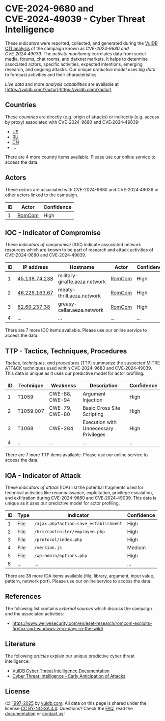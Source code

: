 # CVE-2024-9680 and CVE‑2024‑49039 - Cyber Threat Intelligence

These _indicators_ were reported, collected, and generated during the [VulDB CTI analysis](https://vuldb.com/?kb.cti) of the campaign known as _CVE-2024-9680 and CVE‑2024‑49039_. The _activity monitoring_ correlates data from social media, forums, chat rooms, and darknet markets. It helps to determine associated actors, specific activities, expected intentions, emerging research, and ongoing attacks. Our unique _predictive model_ uses _big data_ to forecast activities and their characteristics.

_Live data_ and more _analysis capabilities_ are available at [https://vuldb.com/?actor](https://vuldb.com/?actor)

## Countries

These _countries_ are directly (e.g. origin of attacks) or indirectly (e.g. access by proxy) associated with CVE-2024-9680 and CVE‑2024‑49039:

* [US](https://vuldb.com/?country.us)
* [RU](https://vuldb.com/?country.ru)
* [CN](https://vuldb.com/?country.cn)
* ...

There are 4 more country items available. Please use our online service to access the data.

## Actors

These _actors_ are associated with CVE-2024-9680 and CVE‑2024‑49039 or other actors linked to the campaign.

ID | Actor | Confidence
-- | ----- | ----------
1 | [RomCom](https://vuldb.com/?actor.romcom) | High

## IOC - Indicator of Compromise

These _indicators of compromise_ (IOC) indicate associated network resources which are known to be part of research and attack activities of CVE-2024-9680 and CVE‑2024‑49039.

ID | IP address | Hostname | Actor | Confidence
-- | ---------- | -------- | ----- | ----------
1 | [45.138.74.238](https://vuldb.com/?ip.45.138.74.238) | military-giraffe.aeza.network | [RomCom](https://vuldb.com/?actor.romcom) | High
2 | [46.226.163.67](https://vuldb.com/?ip.46.226.163.67) | meaty-thrill.aeza.network | [RomCom](https://vuldb.com/?actor.romcom) | High
3 | [62.60.237.38](https://vuldb.com/?ip.62.60.237.38) | greasy-cellar.aeza.network | [RomCom](https://vuldb.com/?actor.romcom) | High
4 | ... | ... | ... | ...

There are 7 more IOC items available. Please use our online service to access the data.

## TTP - Tactics, Techniques, Procedures

_Tactics, techniques, and procedures_ (TTP) summarize the suspected MITRE ATT&CK techniques used within CVE-2024-9680 and CVE‑2024‑49039. This data is unique as it uses our predictive model for actor profiling.

ID | Technique | Weakness | Description | Confidence
-- | --------- | -------- | ----------- | ----------
1 | T1059 | CWE-88, CWE-94 | Argument Injection | High
2 | T1059.007 | CWE-79, CWE-80 | Basic Cross Site Scripting | High
3 | T1068 | CWE-284 | Execution with Unnecessary Privileges | High
4 | ... | ... | ... | ...

There are 7 more TTP items available. Please use our online service to access the data.

## IOA - Indicator of Attack

These _indicators of attack_ (IOA) list the potential fragments used for technical activities like reconnaissance, exploitation, privilege escalation, and exfiltration during CVE-2024-9680 and CVE‑2024‑49039. This data is unique as it uses our predictive model for actor profiling.

ID | Type | Indicator | Confidence
-- | ---- | --------- | ----------
1 | File | `/ajax.php?action=save_establishment` | High
2 | File | `/hrm/controller/employee.php` | High
3 | File | `/protocol/index.php` | High
4 | File | `/version.js` | Medium
5 | File | `/wp-admin/options.php` | High
6 | ... | ... | ...

There are 38 more IOA items available (file, library, argument, input value, pattern, network port). Please use our online service to access the data.

## References

The following list contains _external sources_ which discuss the campaign and the associated activities:

* https://www.welivesecurity.com/en/eset-research/romcom-exploits-firefox-and-windows-zero-days-in-the-wild/

## Literature

The following _articles_ explain our unique predictive cyber threat intelligence:

* [VulDB Cyber Threat Intelligence Documentation](https://vuldb.com/?kb.cti)
* [Cyber Threat Intelligence - Early Anticipation of Attacks](https://www.scip.ch/en/?labs.20201022)

## License

(c) [1997-2025](https://vuldb.com/?kb.changelog) by [vuldb.com](https://vuldb.com/?kb.about). All data on this page is shared under the license [CC BY-NC-SA 4.0](https://creativecommons.org/licenses/by-nc-sa/4.0/). Questions? Check the [FAQ](https://vuldb.com/?kb.faq), read the [documentation](https://vuldb.com/?kb) or [contact us](https://vuldb.com/?contact)!
